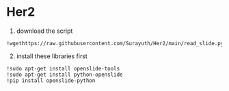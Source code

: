 # Her2
1. download the script
```
!wgethttps://raw.githubusercontent.com/Surayuth/Her2/main/read_slide.py
```
2. install these libraries first
```
!sudo apt-get install openslide-tools
!sudo apt-get install python-openslide
!pip install openslide-python
```
